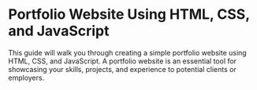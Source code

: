 # Portfolio Website Using HTML, CSS, and JavaScript

This guide will walk you through creating a simple portfolio website using HTML, CSS, and JavaScript. A portfolio website is an essential tool for showcasing your skills, projects, and experience to potential clients or employers.

